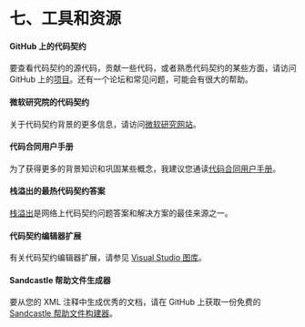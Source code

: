 # 七、工具和资源

#### GitHub 上的代码契约

要查看代码契约的源代码，贡献一些代码，或者熟悉代码契约的某些方面，请访问 GitHub 上的[项目](https://github.com/Microsoft/CodeContracts)。还有一个论坛和常见问题，可能会有很大的帮助。

#### 微软研究院的代码契约

关于代码契约背景的更多信息，请访问[微软研究网站](http://research.microsoft.com/en-us/projects/contracts)。

#### 代码合同用户手册

为了获得更多的背景知识和巩固某些概念，我建议您通读[代码合同用户手册](http://research.microsoft.com/en-us/projects/contracts/userdoc.pdf)。

#### 栈溢出的最热代码契约答案

[栈溢出](https://stackoverflow.com/tags/code-contracts/hot?filter=all)是网络上代码契约问题答案和解决方案的最佳来源之一。

#### 代码契约编辑器扩展

有关代码契约编辑器扩展，请参见 [Visual Studio 图库](https://visualstudiogallery.msdn.microsoft.com/02de7066-b6ca-42b3-8b3c-2562c7fa024f)。

#### Sandcastle 帮助文件生成器

要从您的 XML 注释中生成优秀的文档，请在 GitHub 上获取一份免费的 [Sandcastle 帮助文件构建器](https://github.com/EWSoftware/SHFB)。